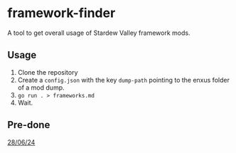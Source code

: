 # framework-finder

A tool to get overall usage of Stardew Valley framework mods.

## Usage

1. Clone the repository
2. Create a `config.json` with the key `dump-path` pointing to the enxus folder of a mod dump.
3. `go run . > frameworks.md`
4. Wait.

## Pre-done

[28/06/24](./frameworks.md)